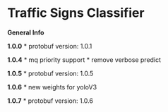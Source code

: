 # Traffic Signs Classifier 

**General Info**

**1.0.0**
    * protobuf version: 1.0.1

**1.0.4**
    * mq priority support
    * remove verbose predict
    
**1.0.5**
    * protobuf version: 1.0.5
    
**1.0.6**
    * new weights for yoloV3
    
**1.0.7**
    * protobuf version: 1.0.6